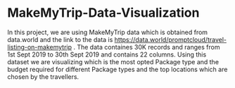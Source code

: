 # MakeMyTrip-Data-Visualization

In this project, we are using MakeMyTrip data which is obtained from data.world and the link to the data is https://data.world/promptcloud/travel-listing-on-makemytrip . The data containes 30K records and ranges from 1st Sept 2019 to 30th Sept 2019 and contains 22 columns. Using this dataset we are visualizing which is the most opted Package type and the budget required for different Package types and the top locations which are chosen by the travellers. 
